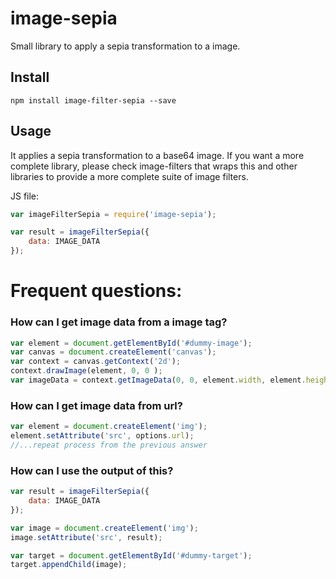 # image-sepia

Small library to apply a sepia transformation to a image.

## Install

```
npm install image-filter-sepia --save
```

## Usage
It applies a sepia transformation to a base64 image. If you want a more complete library, please check image-filters that wraps this and other libraries to provide a more complete suite of image filters.

JS file:
```js
var imageFilterSepia = require('image-sepia');

var result = imageFilterSepia({
    data: IMAGE_DATA
});
```

# Frequent questions:
### How can I get image data from a image tag?

```js
var element = document.getElementById('#dummy-image');
var canvas = document.createElement('canvas');
var context = canvas.getContext('2d');
context.drawImage(element, 0, 0 );
var imageData = context.getImageData(0, 0, element.width, element.height);
```

### How can I get image data from url?

```js
var element = document.createElement('img');
element.setAttribute('src', options.url);
//...repeat process from the previous answer
```

### How can I use the output of this?

```js
var result = imageFilterSepia({
    data: IMAGE_DATA
});

var image = document.createElement('img');
image.setAttribute('src', result);

var target = document.getElementById('#dummy-target');
target.appendChild(image);
```

